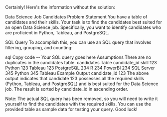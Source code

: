 Certainly! Here's the information without the solution:

Data Science Job Candidates
Problem Statement
You have a table of candidates and their skills. Your task is to find the candidates best suited for an open Data Science job. Specifically, you want to identify candidates who are proficient in Python, Tableau, and PostgreSQL.

SQL Query
To accomplish this, you can use an SQL query that involves filtering, grouping, and counting:

sql
Copy code
-- Your SQL query goes here
Assumptions
There are no duplicates in the candidates table.
candidates Table
candidate_id	skill
123	Python
123	Tableau
123	PostgreSQL
234	R
234	PowerBI
234	SQL Server
345	Python
345	Tableau
Example Output
candidate_id
123
The above output indicates that candidate 123 possesses all the required skills (Python, Tableau, and PostgreSQL) and is best suited for the Data Science job. The result is sorted by candidate_id in ascending order.

Note: The actual SQL query has been removed, so you will need to write it yourself to find the candidates with the required skills. You can use the provided table as sample data for testing your query. Good luck!
